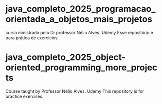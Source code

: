 # java_completo_2025_programacao_orientada_a_objetos_mais_projetos
curso ministrado pelo Dr professor Nélio Alves.
Udemy
Esse repositório é para prática de exercícios



# java_completo_2025_object-oriented_programming_more_projects
Course taught by Professor Nélio Alves.
Udemy
This repository is for practice exercises.